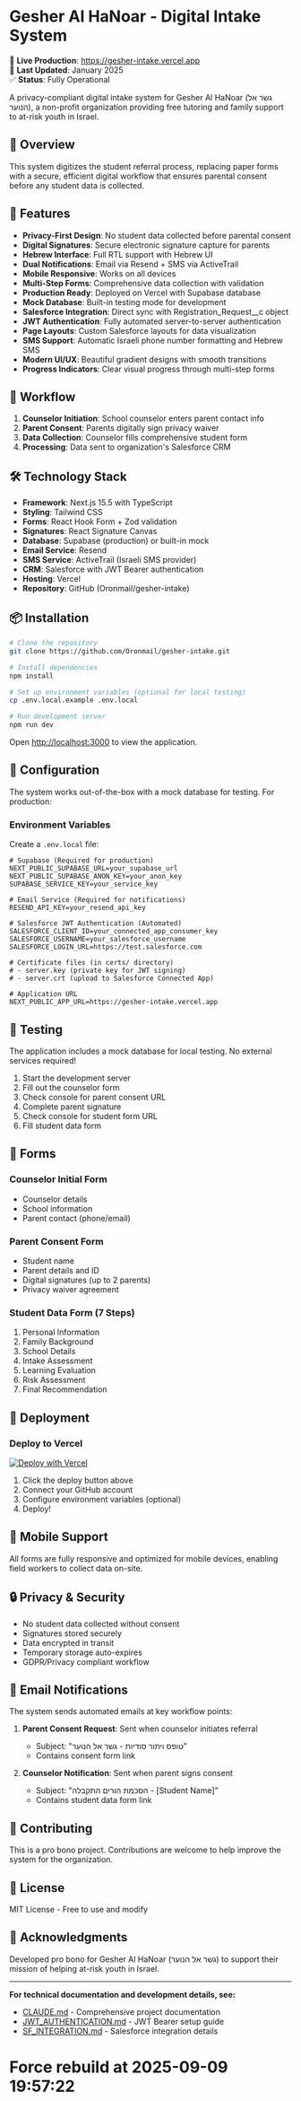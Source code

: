 # Gesher Al HaNoar - Digital Intake System

🔗 **Live Production**: https://gesher-intake.vercel.app  
📅 **Last Updated**: January 2025  
✅ **Status**: Fully Operational

A privacy-compliant digital intake system for Gesher Al HaNoar (גשר אל הנוער), a non-profit organization providing free tutoring and family support to at-risk youth in Israel.

## 🎯 Overview

This system digitizes the student referral process, replacing paper forms with a secure, efficient digital workflow that ensures parental consent before any student data is collected.

## 🚀 Features

- **Privacy-First Design**: No student data collected before parental consent
- **Digital Signatures**: Secure electronic signature capture for parents
- **Hebrew Interface**: Full RTL support with Hebrew UI
- **Dual Notifications**: Email via Resend + SMS via ActiveTrail
- **Mobile Responsive**: Works on all devices
- **Multi-Step Forms**: Comprehensive data collection with validation
- **Production Ready**: Deployed on Vercel with Supabase database
- **Mock Database**: Built-in testing mode for development
- **Salesforce Integration**: Direct sync with Registration_Request__c object
- **JWT Authentication**: Fully automated server-to-server authentication
- **Page Layouts**: Custom Salesforce layouts for data visualization
- **SMS Support**: Automatic Israeli phone number formatting and Hebrew SMS
- **Modern UI/UX**: Beautiful gradient designs with smooth transitions
- **Progress Indicators**: Clear visual progress through multi-step forms

## 🔄 Workflow

1. **Counselor Initiation**: School counselor enters parent contact info
2. **Parent Consent**: Parents digitally sign privacy waiver
3. **Data Collection**: Counselor fills comprehensive student form
4. **Processing**: Data sent to organization's Salesforce CRM

## 🛠️ Technology Stack

- **Framework**: Next.js 15.5 with TypeScript
- **Styling**: Tailwind CSS
- **Forms**: React Hook Form + Zod validation
- **Signatures**: React Signature Canvas
- **Database**: Supabase (production) or built-in mock
- **Email Service**: Resend
- **SMS Service**: ActiveTrail (Israeli SMS provider)
- **CRM**: Salesforce with JWT Bearer authentication
- **Hosting**: Vercel
- **Repository**: GitHub (Oronmail/gesher-intake)

## 📦 Installation

```bash
# Clone the repository
git clone https://github.com/Oronmail/gesher-intake.git

# Install dependencies
npm install

# Set up environment variables (optional for local testing)
cp .env.local.example .env.local

# Run development server
npm run dev
```

Open [http://localhost:3000](http://localhost:3000) to view the application.

## 🔧 Configuration

The system works out-of-the-box with a mock database for testing. For production:

### Environment Variables

Create a `.env.local` file:

```env
# Supabase (Required for production)
NEXT_PUBLIC_SUPABASE_URL=your_supabase_url
NEXT_PUBLIC_SUPABASE_ANON_KEY=your_anon_key
SUPABASE_SERVICE_KEY=your_service_key

# Email Service (Required for notifications)
RESEND_API_KEY=your_resend_api_key

# Salesforce JWT Authentication (Automated)
SALESFORCE_CLIENT_ID=your_connected_app_consumer_key
SALESFORCE_USERNAME=your_salesforce_username
SALESFORCE_LOGIN_URL=https://test.salesforce.com

# Certificate files (in certs/ directory)
# - server.key (private key for JWT signing)
# - server.crt (upload to Salesforce Connected App)

# Application URL
NEXT_PUBLIC_APP_URL=https://gesher-intake.vercel.app
```

## 🧪 Testing

The application includes a mock database for local testing. No external services required!

1. Start the development server
2. Fill out the counselor form
3. Check console for parent consent URL
4. Complete parent signature
5. Check console for student form URL
6. Fill student data form

## 📝 Forms

### Counselor Initial Form
- Counselor details
- School information
- Parent contact (phone/email)

### Parent Consent Form
- Student name
- Parent details and ID
- Digital signatures (up to 2 parents)
- Privacy waiver agreement

### Student Data Form (7 Steps)
1. Personal Information
2. Family Background
3. School Details
4. Intake Assessment
5. Learning Evaluation
6. Risk Assessment
7. Final Recommendation

## 🚀 Deployment

### Deploy to Vercel

[![Deploy with Vercel](https://vercel.com/button)](https://vercel.com/new/clone?repository-url=https://github.com/Oronmail/gesher-intake)

1. Click the deploy button above
2. Connect your GitHub account
3. Configure environment variables (optional)
4. Deploy!

## 📱 Mobile Support

All forms are fully responsive and optimized for mobile devices, enabling field workers to collect data on-site.

## 🔒 Privacy & Security

- No student data collected without consent
- Signatures stored securely
- Data encrypted in transit
- Temporary storage auto-expires
- GDPR/Privacy compliant workflow

## 📧 Email Notifications

The system sends automated emails at key workflow points:

1. **Parent Consent Request**: Sent when counselor initiates referral
   - Subject: "טופס ויתור סודיות - גשר אל הנוער"
   - Contains consent form link

2. **Counselor Notification**: Sent when parent signs consent
   - Subject: "הסכמת הורים התקבלה - [Student Name]"
   - Contains student data form link

## 🤝 Contributing

This is a pro bono project. Contributions are welcome to help improve the system for the organization.

## 📄 License

MIT License - Free to use and modify

## 🙏 Acknowledgments

Developed pro bono for Gesher Al HaNoar (גשר אל הנוער) to support their mission of helping at-risk youth in Israel.

---

**For technical documentation and development details, see:**
- [CLAUDE.md](./CLAUDE.md) - Comprehensive project documentation
- [JWT_AUTHENTICATION.md](./JWT_AUTHENTICATION.md) - JWT Bearer setup guide
- [SF_INTEGRATION.md](./SF_INTEGRATION.md) - Salesforce integration details
# Force rebuild at 2025-09-09 19:57:22
